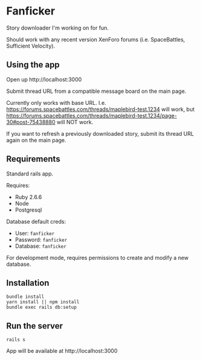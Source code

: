 # Fanficker

Story downloader I'm working on for fun.

Should work with any recent version XenForo forums (i.e. SpaceBattles, Sufficient Velocity).

## Using the app

Open up http://localhost:3000

Submit thread URL from a compatible message board on the main page.

Currently only works with base URL.  I.e. https://forums.spacebattles.com/threads/maplebird-test.1234 will work,
but https://forums.spacebattles.com/threads/maplebird-test.1234/page-30#post-75438880 will NOT work.

If you want to refresh a previously downloaded story, submit its thread URL again on the main page.

## Requirements

Standard rails app.

Requires:
* Ruby 2.6.6
* Node
* Postgresql

Database default creds:
* User: `fanficker`
* Password: `fanficker`
* Database: `fanficker`

For development mode, requires permissions to create and modify a new database.

## Installation

```shell
bundle install
yarn install || npm install
bundle exec rails db:setup
```

## Run the server

```shell
rails s
```

App will be available at http://localhost:3000